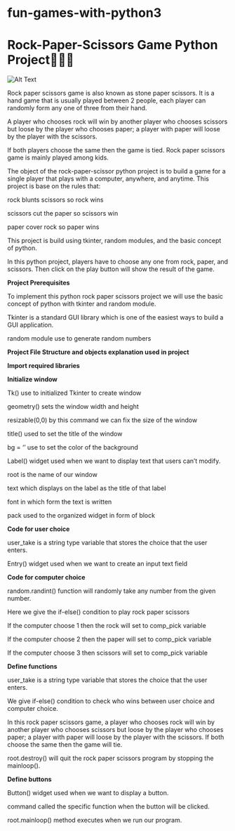 # fun-games-with-python3 

# Rock-Paper-Scissors Game Python Project👤🐱‍💻

![Alt Text](https://64.media.tumblr.com/a8209c9835996dc3736a0a906c8debcc/tumblr_inline_nsu9jm88AV1sdet6d_500.gifv)

Rock paper scissors game is also known as stone paper scissors. It is a hand game that is usually played between 2 people, each player can randomly form any one of three from their hand.

A player who chooses rock will win by another player who chooses scissors but loose by the player who chooses paper; a player with paper will loose by the player with the scissors.

If both players choose the same then the game is tied. Rock paper scissors game is mainly played among kids.

The object of the rock-paper-scissor python project is to build a game for a single player that plays with a computer, anywhere, and anytime. This project is base on the rules that:

rock blunts scissors so rock wins

scissors cut the paper so scissors win

paper cover rock so paper wins

This project is build using tkinter, random modules, and the basic concept of python.

In this python project, players have to choose any one from rock, paper, and scissors. Then click on the play button will show the result of the game.

**Project Prerequisites**

To implement this python rock paper scissors project we will use the basic concept of python with tkinter and random module.

Tkinter is a standard GUI library which is one of the easiest ways to build a GUI application.

random module use to generate random numbers

**Project File Structure and objects explanation used in project**

**Import required libraries**

**Initialize window**

Tk() use to initialized Tkinter to create window

geometry() sets the window width and height

resizable(0,0) by this command we can fix the size of the window

title() used to set the title of the window

bg = ‘’ use to set the color of the background

Label() widget used when we want to display text that users can’t modify.

root is the name of our window

text which displays on the label as the title of that label

font in which form the text is written

pack used to the organized widget in form of block

**Code for user choice**

user_take is a string type variable that stores the choice that the user enters.

Entry() widget used when we want to create an input text field

**Code for computer choice**

random.randint() function will randomly take any number from the given number.

Here we give the if-else() condition to play rock paper scissors

If the computer choose 1 then the rock will set to comp_pick variable

If the computer choose 2 then the paper will set to comp_pick variable

If the computer choose 3 then scissors will set to comp_pick variable


**Define functions**

user_take is a string type variable that stores the choice that the user enters.

We give if-else() condition to check who wins between user choice and computer choice.

In this rock paper scissors game,  a player who chooses rock will win by another player who chooses scissors but loose by the player who chooses paper; a player with paper will loose by the player with the scissors. If both choose the same then the game will tie.

root.destroy() will quit the rock paper scissors program by stopping the mainloop().


**Define buttons**

Button() widget used when we want to display a button.

command called the specific function when the button will be clicked.

root.mainloop() method executes when we run our program.
